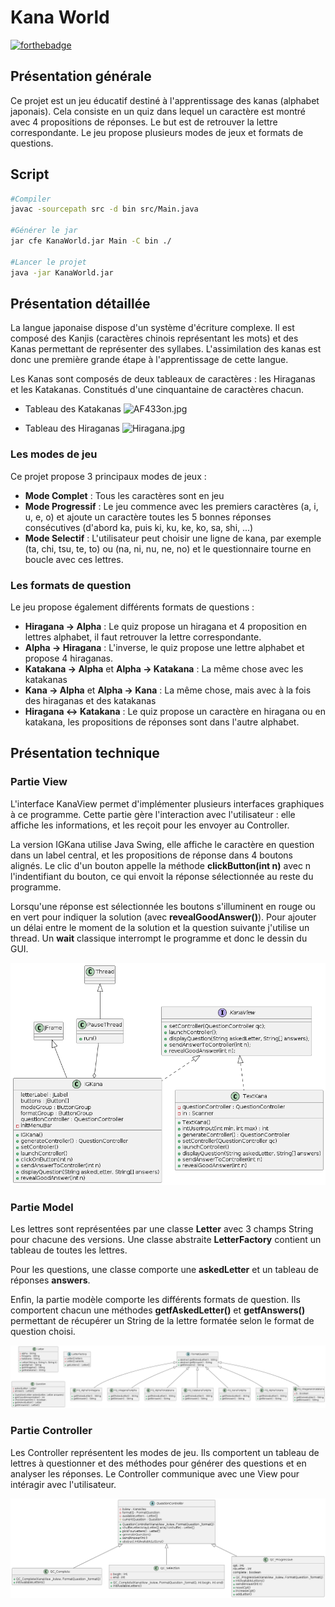 # Kana World

[![forthebadge](https://forthebadge.com/images/badges/made-with-java.svg)](https://forthebadge.com)

## Présentation générale 
Ce projet est un jeu éducatif destiné à l'apprentissage des kanas (alphabet japonais). Cela consiste en un quiz dans lequel un caractère est montré avec 4 propositions de réponses. Le but est de retrouver la lettre correspondante. Le jeu propose plusieurs modes de jeux et formats de questions.  

## Script  

```bash
#Compiler
javac -sourcepath src -d bin src/Main.java 

#Générer le jar
jar cfe KanaWorld.jar Main -C bin ./

#Lancer le projet
java -jar KanaWorld.jar 
``` 

## Présentation détaillée
La langue japonaise dispose d'un système d'écriture complexe. Il est composé des Kanjis (caractères chinois représentant les mots) et des Kanas permettant de représenter des syllabes. L'assimilation des kanas est donc une première grande étape à l'apprentissage de cette langue.

Les Kanas sont composés de deux tableaux de caractères : les Hiraganas et les Katakanas. Constitués d'une cinquantaine de caractères chacun.

- Tableau des Katakanas
![AF433on.jpg](https://steemitimages.com/DQmQpEzeM5X6GXCaxjxcyRFtcnb1BabSD9mQ7LKWVDj2Gxp/AF433on.jpg)

- Tableau des Hiraganas
![Hiragana.jpg](https://steemitimages.com/DQmbSoeh6Y3ftw7jacSSckEM2sky8jf9snc5ccAqYRjBsBx/Hiragana.jpg)

### Les modes de jeu

Ce projet propose 3 principaux modes de jeux : 
- **Mode Complet** : Tous les caractères sont en jeu
- **Mode Progressif** : Le jeu commence avec les premiers caractères (a, i, u, e, o) et ajoute un caractère toutes les 5 bonnes réponses consécutives (d'abord ka, puis ki, ku, ke, ko, sa, shi, ...) 
- **Mode Selectif** : L'utilisateur peut choisir une ligne de kana, par exemple (ta, chi, tsu, te, to) ou (na, ni, nu, ne, no) et le questionnaire tourne en boucle avec ces lettres.

### Les formats de question

Le jeu propose également différents formats de questions : 
- **Hiragana -> Alpha** : Le quiz propose un hiragana et 4 proposition en lettres alphabet, il faut retrouver la lettre correspondante.
- **Alpha -> Hiragana** : L'inverse, le quiz propose une lettre alphabet et propose 4 hiraganas.
- **Katakana -> Alpha** et **Alpha -> Katakana** : La même chose avec les katakanas
- **Kana -> Alpha** et **Alpha -> Kana** : La même chose, mais avec à la fois des hiraganas et des katakanas
- **Hiragana <-> Katakana** : Le quiz propose un caractère en hiragana ou en katakana, les propositions de réponses sont dans l'autre alphabet.

## Présentation technique

### Partie View

L'interface KanaView permet d'implémenter plusieurs interfaces graphiques à ce programme. Cette partie gère l'interaction avec l'utilisateur : elle affiche les informations, et les reçoit pour les envoyer au Controller.

 La version IGKana utilise Java Swing, elle affiche le caractère en question dans un label central, et les propositions de réponse dans 4 boutons alignés. Le clic d'un bouton appelle la méthode **clickButton(int n)** avec n l'indentifiant du bouton, ce qui envoit la réponse sélectionnée au reste du programme. 

 Lorsqu'une réponse est sélectionnée les boutons s'illuminent en rouge ou en vert pour indiquer la solution (avec **revealGoodAnswer()**). Pour ajouter un délai entre le moment de la solution et la question suivante j'utilise un thread. Un **wait** classique interrompt le programme et donc le dessin du GUI. 

![View UML](./uml/View.png)

### Partie Model

Les lettres sont représentées par une classe **Letter** avec 3 champs String pour chacune des versions. Une classe abstraite **LetterFactory** contient un tableau de toutes les lettres. 

Pour les questions, une classe comporte une **askedLetter** et un tableau de réponses **answers**.

Enfin, la partie modèle comporte les différents formats de question. Ils comportent chacun une méthodes **getfAskedLetter()** et **getfAnswers()** permettant de récupérer un String de la lettre formatée selon le format de question choisi.

![Model UML](./uml/Model.png)

### Partie Controller

Les Controller représentent les modes de jeu. Ils comportent un tableau de lettres à questionner et des méthodes pour générer des questions et en analyser les réponses. Le Controller communique avec une View pour intéragir avec l'utilisateur. 

![Controller UML](./uml/Controller.png)


